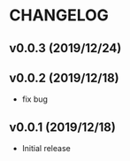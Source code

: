 # CHANGELOG

## v0.0.3 (2019/12/24)

## v0.0.2 (2019/12/18)

- fix bug

## v0.0.1 (2019/12/18)

- Initial release
